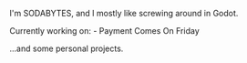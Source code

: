 I'm SODABYTES, and I mostly like screwing around in Godot.

Currently working on:
	- Payment Comes On Friday

...and some personal projects.
